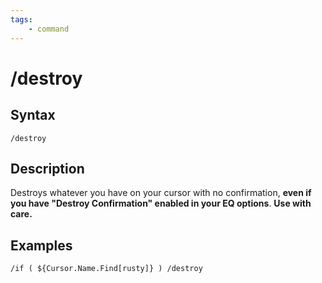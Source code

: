 ```yaml
---
tags:
    - command
---
```

# /destroy

## Syntax
<!--cmd-syntax-start-->
```eqcommand
/destroy
```
<!--cmd-syntax-end-->

## Description
<!--cmd-desc-start-->
Destroys whatever you have on your cursor with no confirmation, **even if you have "Destroy Confirmation" enabled in your EQ options**. **Use with care.**
<!--cmd-desc-end-->
## Examples

```text
/if ( ${Cursor.Name.Find[rusty]} ) /destroy
```

